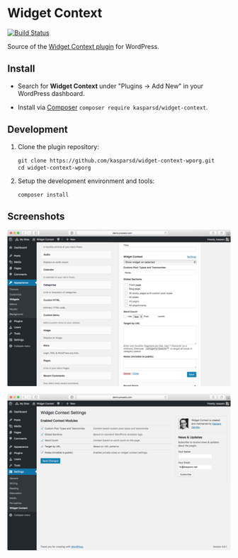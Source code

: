 # Widget Context

[![Build Status](https://travis-ci.org/kasparsd/widget-context-wporg.svg?branch=master)](https://travis-ci.org/kasparsd/widget-context-wporg)

Source of the [Widget Context plugin](https://widgetcontext.com) for WordPress.


## Install

- Search for **Widget Context** under "Plugins → Add New" in your WordPress dashboard.

- Install via [Composer](https://packagist.org/packages/kasparsd/widget-context) `composer require kasparsd/widget-context`.


## Development

1. Clone the plugin repository:

	   git clone https://github.com/kasparsd/widget-context-wporg.git
	   cd widget-context-wporg

2. Setup the development environment and tools:

	   composer install


## Screenshots

![Widget Context settings](screenshot-1.png)

![Widget Context configuration](screenshot-2.png)
